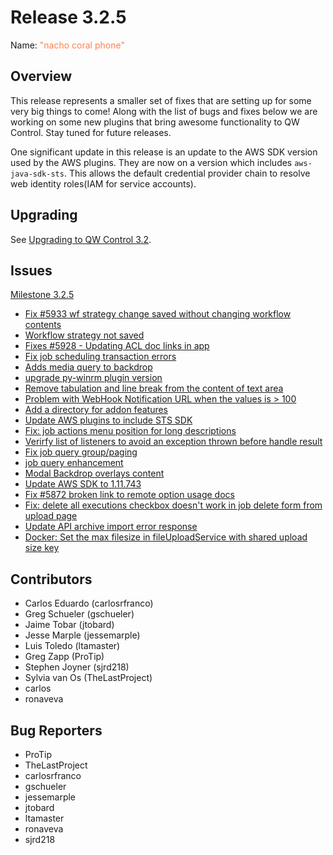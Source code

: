 # Release 3.2.5

Name: <span style="color: coral"><span class="glyphicon glyphicon-phone"></span> "nacho coral phone"</span>

## Overview
This release represents a smaller set of fixes that are setting up for some very big things to come!  Along with the list of bugs and fixes below we are working on some new plugins that bring awesome functionality to QW Control.  Stay tuned for future releases.

One significant update in this release is an update to the AWS SDK version used by the AWS plugins.  They are now on a version which includes `aws-java-sdk-sts`. This allows the default credential provider chain to resolve web identity roles(IAM for service accounts).

## Upgrading

See [Upgrading to QW Control 3.2](/upgrading/upgrading-to-qwcontrol-3.2.html).

## Issues

[Milestone 3.2.5](https://github.com/qwcontrol/qwcontrol/milestone/139)

* [Fix #5933 wf strategy change saved without changing workflow contents](https://github.com/qwcontrol/qwcontrol/pull/5934)
* [Workflow strategy not saved](https://github.com/qwcontrol/qwcontrol/issues/5933)
* [Fixes #5928 - Updating ACL doc links in app](https://github.com/qwcontrol/qwcontrol/pull/5929)
* [Fix job scheduling transaction errors](https://github.com/qwcontrol/qwcontrol/pull/5923)
* [Adds media query to backdrop](https://github.com/qwcontrol/qwcontrol/pull/5915)
* [upgrade py-winrm plugin version](https://github.com/qwcontrol/qwcontrol/pull/5914)
* [Remove tabulation and line break from the content of text area](https://github.com/qwcontrol/qwcontrol/pull/5912)
* [Problem with WebHook Notification URL when the values is \> 100](https://github.com/qwcontrol/qwcontrol/issues/5911)
* [Add a directory for addon features](https://github.com/qwcontrol/qwcontrol/pull/5908)
* [Update AWS plugins to include STS SDK](https://github.com/qwcontrol/qwcontrol/pull/5905)
* [Fix: job actions menu position for long descriptions](https://github.com/qwcontrol/qwcontrol/pull/5904)
* [Verirfy list of listeners to avoid an exception thrown before handle result](https://github.com/qwcontrol/qwcontrol/pull/5902)
* [Fix job query group/paging](https://github.com/qwcontrol/qwcontrol/pull/5897)
* [job query enhancement](https://github.com/qwcontrol/qwcontrol/pull/5896)
* [Modal Backdrop overlays content](https://github.com/qwcontrol/qwcontrol/issues/5893)
* [Update AWS SDK to 1.11.743](https://github.com/qwcontrol/qwcontrol/pull/5882)
* [Fix #5872 broken link to remote option usage docs](https://github.com/qwcontrol/qwcontrol/pull/5873)
* [Fix: delete all executions checkbox doesn't work in job delete form from upload page](https://github.com/qwcontrol/qwcontrol/pull/5839)
* [Update API archive import error response](https://github.com/qwcontrol/qwcontrol/pull/5833)
* [Docker: Set the max filesize in fileUploadService with shared upload size key](https://github.com/qwcontrol/qwcontrol/pull/5411)

## Contributors

* Carlos Eduardo (carlosrfranco)
* Greg Schueler (gschueler)
* Jaime Tobar (jtobard)
* Jesse Marple (jessemarple)
* Luis Toledo (ltamaster)
* Greg Zapp (ProTip)
* Stephen Joyner (sjrd218)
* Sylvia van Os (TheLastProject)
* carlos
* ronaveva

## Bug Reporters

* ProTip
* TheLastProject
* carlosrfranco
* gschueler
* jessemarple
* jtobard
* ltamaster
* ronaveva
* sjrd218
